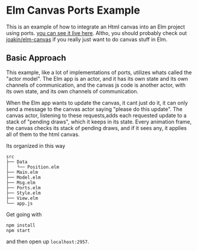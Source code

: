 # Elm Canvas Ports Example

This is an example of how to integrate an Html canvas into an Elm project using ports. [you can see it live here](http://elm-canvas-ports-experiment.surge.sh/). Altho, you should probably check out [joakin/elm-canvas](https://github.com/joakin/elm-canvas) if you really just want to do canvas stuff in Elm.


## Basic Approach

This example, like a lot of implementations of ports, utilizes whats called the "actor model". The Elm app is an actor, and it has its own state and its own channels of communication, and the canvas js code is another actor, with its own state, and its own channels of communication. 

When the Elm app wants to update the canvas, it cant just do it, it can only send a message to the canvas actor saying "please do this update". The canvas actor, listening to these requests,adds each requested update to a stack of "pending draws", which it keeps in its state. Every animation frame, the canvas checks its stack of pending draws, and if it sees any, it applies all of them to the html canvas.


Its organized in this way
```
src
├── Data
│   └── Position.elm
├── Main.elm
├── Model.elm
├── Msg.elm
├── Ports.elm
├── Style.elm
├── View.elm
└── app.js
```

Get going with
```
npm install
npm start
```
and then open up `localhost:2957`.
